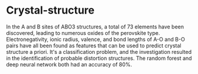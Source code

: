 # Crystal-structure
In the A and B sites of ABO3 structures, a total of 73 elements have been discovered, leading to numerous oxides of the perovskite type. Electronegativity, ionic radius, valence, and bond lengths of A-O and B-O pairs have all been found as features that can be used to predict crystal structure a priori. It's a classification problem, and the investigation resulted in the identification of probable distortion structures. The random forest and deep neural network both had an accuracy of 80%.

